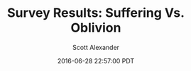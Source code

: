 ---
layout: podcast
title: "Survey Results: Suffering Vs. Oblivion"
author: Scott Alexander
description: https://slatestarcodex.com/2016/06/28/survey-results-suffering-vs-oblivion/
date: 2016-06-28 22:57:00 PDT
length: 1023482
duration: 256
guid: survey-results-suffering-vs-oblivion
---